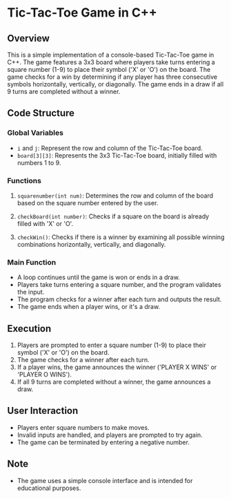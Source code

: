 # Tic-Tac-Toe Game in C++

## Overview

This is a simple implementation of a console-based Tic-Tac-Toe game in C++. The game features a 3x3 board where players take turns entering a square number (1-9) to place their symbol ('X' or 'O') on the board. The game checks for a win by determining if any player has three consecutive symbols horizontally, vertically, or diagonally. The game ends in a draw if all 9 turns are completed without a winner.

## Code Structure

### Global Variables

- `i` and `j`: Represent the row and column of the Tic-Tac-Toe board.
- `board[3][3]`: Represents the 3x3 Tic-Tac-Toe board, initially filled with numbers 1 to 9.
  
### Functions

1. `squarenumber(int num)`: Determines the row and column of the board based on the square number entered by the user.

2. `checkBoard(int number)`: Checks if a square on the board is already filled with 'X' or 'O'.

3. `checkWin()`: Checks if there is a winner by examining all possible winning combinations horizontally, vertically, and diagonally.

### Main Function

- A loop continues until the game is won or ends in a draw.
- Players take turns entering a square number, and the program validates the input.
- The program checks for a winner after each turn and outputs the result.
- The game ends when a player wins, or it's a draw.

## Execution

1. Players are prompted to enter a square number (1-9) to place their symbol ('X' or 'O') on the board.
2. The game checks for a winner after each turn.
3. If a player wins, the game announces the winner ('PLAYER X WINS' or 'PLAYER O WINS').
4. If all 9 turns are completed without a winner, the game announces a draw.

## User Interaction

- Players enter square numbers to make moves.
- Invalid inputs are handled, and players are prompted to try again.
- The game can be terminated by entering a negative number.

## Note

- The game uses a simple console interface and is intended for educational purposes.

